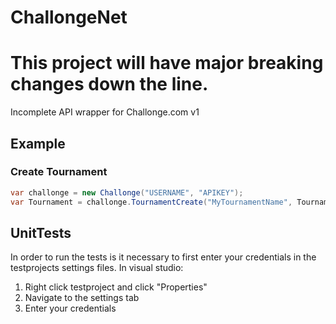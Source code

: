 ChallongeNet
============
# This project will have major breaking changes down the line.

Incomplete API wrapper for Challonge.com v1

## Example

### Create Tournament
```c#
var challonge = new Challonge("USERNAME", "APIKEY");
var Tournament = challonge.TournamentCreate("MyTournamentName", TournamentType.SingleElimination, "MyTournamentUrl");
```

## UnitTests
In order to run the tests is it necessary to first enter your credentials in the testprojects settings files.
In visual studio:

1. Right click testproject and click "Properties"
2. Navigate to the settings tab
3. Enter your credentials
